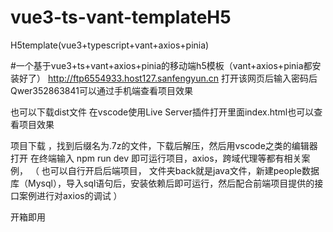 # vue3-ts-vant-templateH5
H5template(vue3+typescript+vant+axios+pinia)

#一个基于vue3+ts+vant+axios+pinia的移动端h5模板（vant+axios+pinia都安装好了）
http://ftp6554933.host127.sanfengyun.cn
打开该网页后输入密码后Qwer352863841可以通过手机端查看项目效果

也可以下载dist文件 在vscode使用Live Server插件打开里面index.html也可以查看项目效果

项目下载  ，找到后缀名为.7z的文件，下载后解压，然后用vscode之类的编辑器打开
在终端输入
  npm run dev
 即可运行项目，axios，跨域代理等都有相关案例，
 （
 也可以自行开启后端项目，
 文件夹back就是java文件，新建people数据库（Mysql），导入sql语句后，安装依赖后即可运行，然后配合前端项目提供的接口案例进行对axios的调试
 ）
 
 开箱即用
